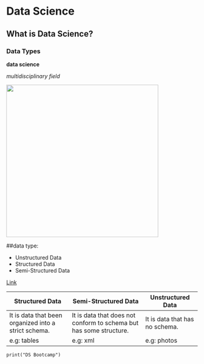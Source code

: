 # Data Science
## What is Data Science?
### Data Types

**data science** 

*multidisciplinary field*

<img src="C:\Users\محمد الزيداني\Documents\Data\Markdown-Lab1/DS.png" width="400" height="400">


##data type:
* Unstructured Data
* Structured Data
* Semi-Structured Data

[Link](https://en.wikipedia.org/wiki/Data_science)


| Structured Data | Semi-Structured Data | Unstructured Data |
| ---------- | ----------- | ------------ |
| It is data that been organized into a strict schema. | It is data that does not conform to schema but has some structure. | It is data that has no schema. |
| e.g: tables | e.g: xml | e.g: photos |

```
print("DS Bootcamp")
```